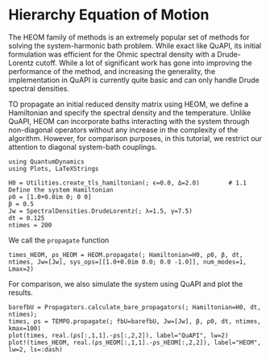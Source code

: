 # Hierarchy Equation of Motion

The HEOM family of methods is an extremely popular set of methods for solving the system-harmonic bath problem. While exact like QuAPI, its initial formulation was efficient for the Ohmic spectral density with a Drude-Lorentz cutoff. While a lot of significant work has gone into improving the performance of the method, and increasing the generality, the implementation in QuAPI is currently quite basic and can only handle Drude spectral densities.

TO propagate an initial reduced density matrix using HEOM, we define a Hamiltonian and specify the spectral density and the temperature. Unlike QuAPI, HEOM can incorporate baths interacting with the system through non-diagonal operators without any increase in the complexity of the algorithm. However, for comparison purposes, in this tutorial, we restrict our attention to diagonal system-bath couplings.

```@example heom
using QuantumDynamics
using Plots, LaTeXStrings

H0 = Utilities.create_tls_hamiltonian(; ϵ=0.0, Δ=2.0)        # 1.1 Define the system Hamiltonian
ρ0 = [1.0+0.0im 0; 0 0]
β = 0.5
Jw = SpectralDensities.DrudeLorentz(; λ=1.5, γ=7.5)
dt = 0.125
ntimes = 200
```

We call the `propagate` function
```@example heom
times_HEOM, ρs_HEOM = HEOM.propagate(; Hamiltonian=H0, ρ0, β, dt, ntimes, Jw=[Jw], sys_ops=[[1.0+0.0im 0.0; 0.0 -1.0]], num_modes=1, Lmax=2)
```

For comparison, we also simulate the system using QuAPI and plot the results.
```@example heom
barefbU = Propagators.calculate_bare_propagators(; Hamiltonian=H0, dt, ntimes);
times, ρs = TEMPO.propagate(; fbU=barefbU, Jw=[Jw], β, ρ0, dt, ntimes, kmax=100)
plot(times, real.(ρs[:,1,1].-ρs[:,2,2]), label="QuAPI", lw=2)
plot!(times_HEOM, real.(ρs_HEOM[:,1,1].-ρs_HEOM[:,2,2]), label="HEOM", lw=2, ls=:dash)
```
